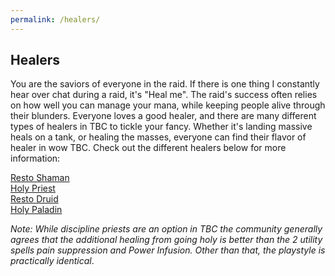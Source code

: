 ```yaml
---
permalink: /healers/
---
```


## Healers

You are the saviors of everyone in the raid.  If there is one thing I constantly hear over chat during a raid, it's "Heal me".  The raid's success often relies on how well you can manage your mana, while keeping people alive through their blunders.  Everyone loves a good healer, and there are many different types of healers in TBC to tickle your fancy.  Whether it's landing massive heals on a tank, or healing the masses, everyone can find their flavor of healer in wow TBC.  Check out the different healers below for more information:

[Resto Shaman](healers/shaman.md)<br/>
[Holy Priest](healers/holy-priest.md)<br/>
[Resto Druid](healers/druid.md)<br/>
[Holy Paladin](healers/paladin.md)

_Note: While discipline priests are an option in TBC the community generally agrees that the additional healing from going holy is better than the 2 utility spells pain suppression and Power Infusion. Other than that, the playstyle is practically identical_.
